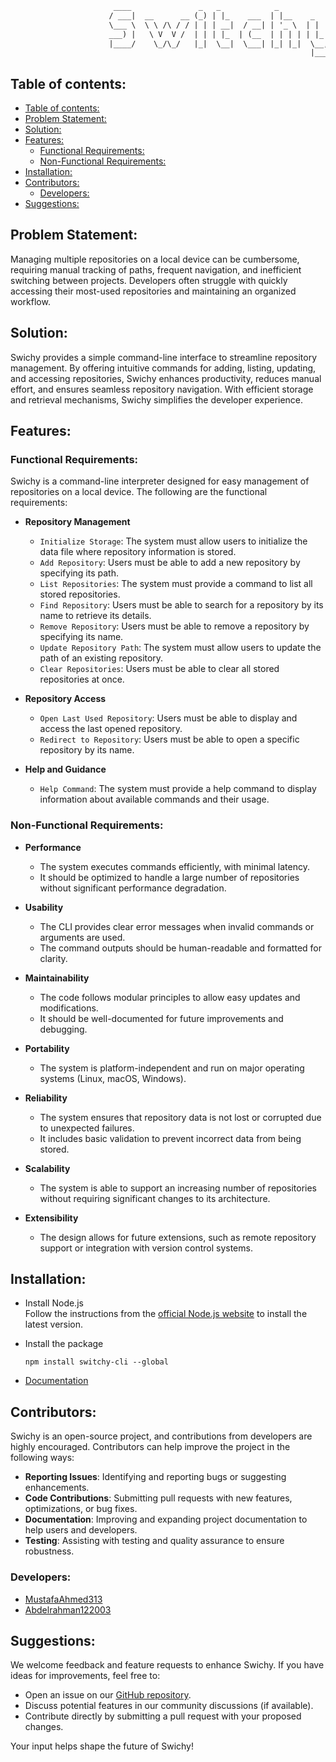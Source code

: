 ```txt
                       ____               _   _            _
                      / ___|  __      __ (_) | |_    ___  | |__    _   _
                      \___ \  \ \ /\ / / | | | __|  / __| | '_ \  | | | |
                      ___) |   \ V  V /  | | | |_  | (__  | | | | | |_| |
                      |____/    \_/\_/   |_|  \__|  \___| |_| |_|  \__, |
                                                                   |___/
```

## Table of contents:

- [Table of contents:](#table-of-contents)
- [Problem Statement:](#problem-statement)
- [Solution:](#solution)
- [Features:](#features)
  - [Functional Requirements:](#functional-requirements)
  - [Non-Functional Requirements:](#non-functional-requirements)
- [Installation:](#installation)
- [Contributors:](#contributors)
  - [Developers:](#developers)
- [Suggestions:](#suggestions)

## Problem Statement:

Managing multiple repositories on a local device can be cumbersome, requiring manual tracking of paths, frequent navigation, and inefficient switching between projects. Developers often struggle with quickly accessing their most-used repositories and maintaining an organized workflow.

## Solution:

Swichy provides a simple command-line interface to streamline repository management. By offering intuitive commands for adding, listing, updating, and accessing repositories, Swichy enhances productivity, reduces manual effort, and ensures seamless repository navigation. With efficient storage and retrieval mechanisms, Swichy simplifies the developer experience.

## Features:

### Functional Requirements:

Swichy is a command-line interpreter designed for easy management of repositories on a local device. The following are the functional requirements:

- **Repository Management**

  - `Initialize Storage`: The system must allow users to initialize the data file where repository information is stored.
  - `Add Repository`: Users must be able to add a new repository by specifying its path.
  - `List Repositories`: The system must provide a command to list all stored repositories.
  - `Find Repository`: Users must be able to search for a repository by its name to retrieve its details.
  - `Remove Repository`: Users must be able to remove a repository by specifying its name.
  - `Update Repository Path`: The system must allow users to update the path of an existing repository.
  - `Clear Repositories`: Users must be able to clear all stored repositories at once.

- **Repository Access**

  - `Open Last Used Repository`: Users must be able to display and access the last opened repository.
  - `Redirect to Repository`: Users must be able to open a specific repository by its name.

- **Help and Guidance**

  - `Help Command`: The system must provide a help command to display information about available commands and their usage.

### Non-Functional Requirements:

- **Performance**

  - The system executes commands efficiently, with minimal latency.
  - It should be optimized to handle a large number of repositories without significant performance degradation.

- **Usability**

  - The CLI provides clear error messages when invalid commands or arguments are used.
  - The command outputs should be human-readable and formatted for clarity.

- **Maintainability**

  - The code follows modular principles to allow easy updates and modifications.
  - It should be well-documented for future improvements and debugging.

- **Portability**

  - The system is platform-independent and run on major operating systems (Linux, macOS, Windows).

- **Reliability**

  - The system ensures that repository data is not lost or corrupted due to unexpected failures.
  - It includes basic validation to prevent incorrect data from being stored.

- **Scalability**

  - The system is able to support an increasing number of repositories without requiring significant changes to its architecture.

- **Extensibility**

  - The design allows for future extensions, such as remote repository support or integration with version control systems.

## Installation:

- Install Node.js  
  Follow the instructions from the [official Node.js website](https://nodejs.org/) to install the latest version.

- Install the package


  ```shell
  npm install switchy-cli --global
  ```
  
- [Documentation](./docs/commands.md)

## Contributors:

Swichy is an open-source project, and contributions from developers are highly encouraged. Contributors can help improve the project in the following ways:

- **Reporting Issues**: Identifying and reporting bugs or suggesting enhancements.
- **Code Contributions**: Submitting pull requests with new features, optimizations, or bug fixes.
- **Documentation**: Improving and expanding project documentation to help users and developers.
- **Testing**: Assisting with testing and quality assurance to ensure robustness.

### Developers:

- [MustafaAhmed313](https://github.com/MustafaAhmed313)
- [Abdelrahman122003](https://github.com/Abdelrahman122003)

## Suggestions:

We welcome feedback and feature requests to enhance Swichy. If you have ideas for improvements, feel free to:

- Open an issue on our [GitHub repository](https://github.com/MustafaAhmed313/Swichy/issues).
- Discuss potential features in our community discussions (if available).
- Contribute directly by submitting a pull request with your proposed changes.

Your input helps shape the future of Swichy!
